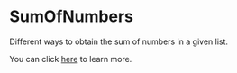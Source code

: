 # SumOfNumbers
Different ways to obtain the sum of numbers in a given list.

You can click [here] to learn more.

[here]: (http://courses.ics.hawaii.edu/ics314f17/morea/coding-standards/experience-five-problems-1.html)
